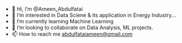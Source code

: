 - 👋 Hi, I’m @Ameen_Abdulfatai
- 👀 I’m interested in Data Sciene & its application in Energy Industry...
- 🌱 I’m currently learning Machine Learning
- 💞️ I’m looking to collaborate on Data Analysis, ML projects.
- 📫 How to reach me abdulfataiameen@gmail.com

<!---
damilola2010/damilola2010 is a ✨ special ✨ repository because its `README.md` (this file) appears on your GitHub profile.
You can click the Preview link to take a look at your changes.
--->
